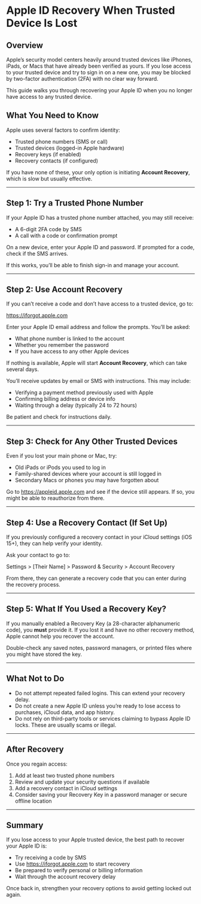 # Apple ID Recovery When Trusted Device Is Lost

## Overview

Apple’s security model centers heavily around trusted devices like iPhones, iPads, or Macs that have already been verified as yours. If you lose access to your trusted device and try to sign in on a new one, you may be blocked by two-factor authentication (2FA) with no clear way forward.

This guide walks you through recovering your Apple ID when you no longer have access to any trusted device.

## What You Need to Know

Apple uses several factors to confirm identity:

- Trusted phone numbers (SMS or call)
- Trusted devices (logged-in Apple hardware)
- Recovery keys (if enabled)
- Recovery contacts (if configured)

If you have none of these, your only option is initiating **Account Recovery**, which is slow but usually effective.

---

## Step 1: Try a Trusted Phone Number

If your Apple ID has a trusted phone number attached, you may still receive:

- A 6-digit 2FA code by SMS
- A call with a code or confirmation prompt

On a new device, enter your Apple ID and password. If prompted for a code, check if the SMS arrives.

If this works, you’ll be able to finish sign-in and manage your account.

---

## Step 2: Use Account Recovery

If you can’t receive a code and don’t have access to a trusted device, go to:

https://iforgot.apple.com

Enter your Apple ID email address and follow the prompts. You’ll be asked:

- What phone number is linked to the account
- Whether you remember the password
- If you have access to any other Apple devices

If nothing is available, Apple will start **Account Recovery**, which can take several days.

You’ll receive updates by email or SMS with instructions. This may include:

- Verifying a payment method previously used with Apple
- Confirming billing address or device info
- Waiting through a delay (typically 24 to 72 hours)

Be patient and check for instructions daily.

---

## Step 3: Check for Any Other Trusted Devices

Even if you lost your main phone or Mac, try:

- Old iPads or iPods you used to log in
- Family-shared devices where your account is still logged in
- Secondary Macs or phones you may have forgotten about

Go to https://appleid.apple.com and see if the device still appears. If so, you might be able to reauthorize from there.

---

## Step 4: Use a Recovery Contact (If Set Up)

If you previously configured a recovery contact in your iCloud settings (iOS 15+), they can help verify your identity.

Ask your contact to go to:

Settings > [Their Name] > Password & Security > Account Recovery

From there, they can generate a recovery code that you can enter during the recovery process.

---

## Step 5: What If You Used a Recovery Key?

If you manually enabled a Recovery Key (a 28-character alphanumeric code), you **must** provide it. If you lost it and have no other recovery method, Apple cannot help you recover the account.

Double-check any saved notes, password managers, or printed files where you might have stored the key.

---

## What Not to Do

- Do not attempt repeated failed logins. This can extend your recovery delay.
- Do not create a new Apple ID unless you’re ready to lose access to purchases, iCloud data, and app history.
- Do not rely on third-party tools or services claiming to bypass Apple ID locks. These are usually scams or illegal.

---

## After Recovery

Once you regain access:

1. Add at least two trusted phone numbers
2. Review and update your security questions if available
3. Add a recovery contact in iCloud settings
4. Consider saving your Recovery Key in a password manager or secure offline location

---

## Summary

If you lose access to your Apple trusted device, the best path to recover your Apple ID is:

- Try receiving a code by SMS
- Use https://iforgot.apple.com to start recovery
- Be prepared to verify personal or billing information
- Wait through the account recovery delay

Once back in, strengthen your recovery options to avoid getting locked out again.

